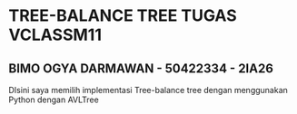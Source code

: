 # TREE-BALANCE TREE TUGAS VCLASSM11 
## BIMO OGYA DARMAWAN - 50422334 - 2IA26
DIsini saya memilih implementasi Tree-balance tree dengan menggunakan Python dengan AVLTree
